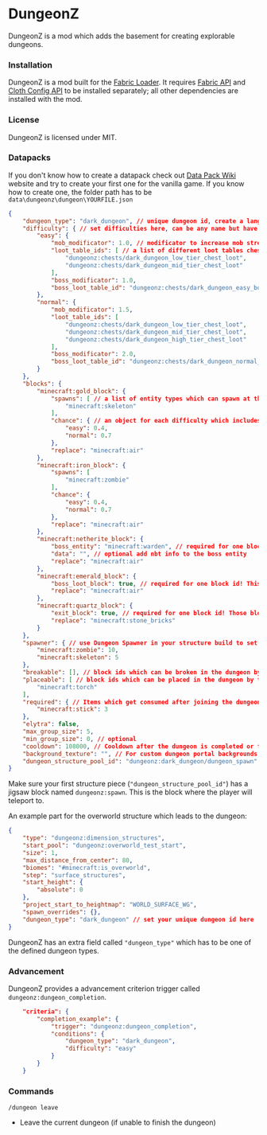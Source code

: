 # DungeonZ
DungeonZ is a mod which adds the basement for creating explorable dungeons.

### Installation
DungeonZ is a mod built for the [Fabric Loader](https://fabricmc.net/). It requires [Fabric API](https://www.curseforge.com/minecraft/mc-mods/fabric-api) and [Cloth Config API](https://www.curseforge.com/minecraft/mc-mods/cloth-config) to be installed separately; all other dependencies are installed with the mod.

### License
DungeonZ is licensed under MIT.

### Datapacks
If you don't know how to create a datapack check out [Data Pack Wiki](https://minecraft.fandom.com/wiki/Data_Pack) website and try to create your first one for the vanilla game.
If you know how to create one, the folder path has to be ```data\dungeonz\dungeon\YOURFILE.json```

```json
{
    "dungeon_type": "dark_dungeon", // unique dungeon id, create a lang file in a resource pack "dungeon.unique_id" to have proper translation
    "difficulty": { // set difficulties here, can be any name but have to get translated with a resource pack if you don't use "easy","normal","hard" or "extreme"
        "easy": {
            "mob_modificator": 1.0, // modificator to increase mob strength
            "loot_table_ids": [ // a list of different loot tables chests and barrels will get filled with
                "dungeonz:chests/dark_dungeon_low_tier_chest_loot",
                "dungeonz:chests/dark_dungeon_mid_tier_chest_loot"
            ],
            "boss_modificator": 1.0,
            "boss_loot_table_id": "dungeonz:chests/dark_dungeon_easy_boss_loot"
        },
        "normal": {
            "mob_modificator": 1.5,
            "loot_table_ids": [
                "dungeonz:chests/dark_dungeon_low_tier_chest_loot",
                "dungeonz:chests/dark_dungeon_mid_tier_chest_loot",
                "dungeonz:chests/dark_dungeon_high_tier_chest_loot"
            ],
            "boss_modificator": 2.0,
            "boss_loot_table_id": "dungeonz:chests/dark_dungeon_normal_boss_loot"
        }
    },
    "blocks": {
        "minecraft:gold_block": {
            "spawns": [ // a list of entity types which can spawn at the block positions
                "minecraft:skeleton"
            ],
            "chance": { // an object for each difficulty which includes spawn chances at the block positions
                "easy": 0.4,
                "normal": 0.7
            },
            "replace": "minecraft:air"
        },
        "minecraft:iron_block": {
            "spawns": [
                "minecraft:zombie"
            ],
            "chance": {
                "easy": 0.4,
                "normal": 0.7
            },
            "replace": "minecraft:air"
        },
        "minecraft:netherite_block": {
            "boss_entity": "minecraft:warden", // required for one block id! At this block position the boss will spawn
            "data": "", // optional add nbt info to the boss entity
            "replace": "minecraft:air"
        },
        "minecraft:emerald_block": {
            "boss_loot_block": true, // required for one block id! This block will get replaced by a chest filled with the boss loot after completion
            "replace": "minecraft:air"
        },
        "minecraft:quartz_block": {
            "exit_block": true, // required for one block id! Those blocks will get replaced by the dungeon portal to get out from the dungeon after completion
            "replace": "minecraft:stone_bricks"
        }
    },
    "spawner": { // use Dungeon Spawner in your structure build to set the max spawn time for the spawner here before the spawner will automatically break
        "minecraft:zombie": 10,
        "minecraft:skeleton": 5
    },
    "breakable": [], // block ids which can be broken in the dungeon by the player
    "placeable": [ // block ids which can be placed in the dungeon by the player
        "minecraft:torch"
    ],
    "required": { // Items which get consumed after joining the dungeon
        "minecraft:stick": 3
    },
    "elytra": false,
    "max_group_size": 5,
    "min_group_size": 0, // optional
    "cooldown": 108000, // Cooldown after the dungeon is completed or failed in ticks
    "background_texture": "", // For custom dungeon portal backgrounds, set your texture path here
    "dungeon_structure_pool_id": "dungeonz:dark_dungeon/dungeon_spawn" // Structure part which the dungeon generates start of
}
```

Make sure your first structure piece (`"dungeon_structure_pool_id"`) has a jigsaw block named `dungeonz:spawn`. This is the block where the player will teleport to.

An example part for the overworld structure which leads to the dungeon:

```json
{
    "type": "dungeonz:dimension_structures",
    "start_pool": "dungeonz:overworld_test_start",
    "size": 1,
    "max_distance_from_center": 80,
    "biomes": "#minecraft:is_overworld",
    "step": "surface_structures",
    "start_height": {
        "absolute": 0
    },
    "project_start_to_heightmap": "WORLD_SURFACE_WG",
    "spawn_overrides": {},
    "dungeon_type": "dark_dungeon" // set your unique dungeon id here
}
```

DungeonZ has an extra field called `"dungeon_type"` which has to be one of the defined dungeon types.

### Advancement
DungeonZ provides a advancement criterion trigger called `dungeonz:dungeon_completion`.

```json
    "criteria": {
        "completion_example": {
            "trigger": "dungeonz:dungeon_completion",
            "conditions": {
                "dungeon_type": "dark_dungeon",
                "difficulty": "easy"
            }
        }
    }
```

### Commands
`/dungeon leave`
- Leave the current dungeon (if unable to finish the dungeon)
